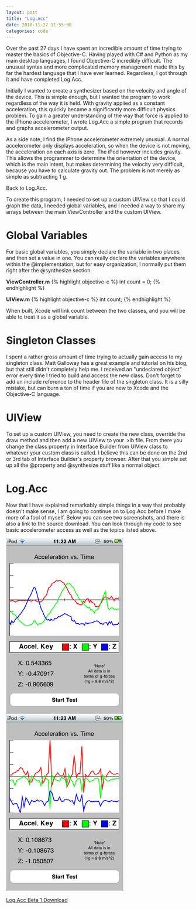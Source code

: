 ```yaml
---
layout: post
title: "Log.Acc"
date: 2010-11-27 11:55:00
categories: code
---
```

Over the past 27 days I have spent an incredible amount of time trying to master the basics of Objective-C.  Having played with C# and Python as my main desktop languages, I found Objective-C incredibly difficult.  The unusual syntax and more complicated memory management made this by far the hardest language that I have ever learned.  Regardless, I got through it and have completed Log.Acc.

Initially I wanted to create a synthesizer based on the velocity and angle of the device.  This is simple enough, but I wanted the program to work regardless of the way it is held.  With gravity applied as a constant acceleration, this quickly became a significantly more difficult physics problem.  To gain a greater understanding of the way that force is applied to the iPhone accelerometer, I wrote Log.Acc a simple program that records and graphs accelerometer output.

As a side note, I find the iPhone accelerometer extremely unusual.  A normal accelerometer only displays acceleration, so when the device is not moving, the acceleration on each axis is zero.  The iPod however includes gravity.  This allows the programmer to determine the orientation of the device, which is the main intent, but makes determining the velocity very difficult, because you have to calculate gravity out.  The problem is not merely as simple as subtracting 1 g.

Back to Log.Acc.

To create this program, I needed to set up a custom UIView so that I could graph the data, I needed global variables, and I needed a way to share my arrays between the main ViewController and the custom UIView.

# Global Variables

For basic global variables, you simply declare the variable in two places, and then set a value in one.  You can really declare the variables anywhere within the @implementation, but for easy organization, I normally put them right after the @synthesize section.

**ViewController.m**
{% highlight objective-c %}
int count = 0;
{% endhighlight %}

**UIView.m**
{% highlight objective-c %}
int count;
{% endhighlight %}

When built, Xcode will link count between the two classes, and you will be able to treat it as a global variable.

# Singleton Classes

I spent a rather gross amount of time trying to actually gain access to my singleton class.  Matt Galloway has a great example and tutorial on his blog, but that still didn't completely help me.  I received an "undeclared object" error every time I tried to build and access the new class.  Don't forget to add an include reference to the header file of the singleton class.  It is a silly mistake, but can burn a ton of time if you are new to Xcode and the Objective-C language.

# UIView

To set up a custom UIView, you need to create the new class, override the draw method and then add a new UIView to your .xib file.  From there you change the class property in Interface Builder from UIView class to whatever your custom class is called.  I believe this can be done on the 2nd or 3rd tab of Interface Builder's property browser.  After that you simple set up all the @property and @synthesize stuff like a normal object.

# Log.Acc

Now that I have explained remarkably simple things in a way that probably doesn't make sense, I am going to continue on to Log.Acc before I make more of a fool of myself.  Below you can see two screenshots, and there is also a link to the source download.  You can look through my code to see basic accelerometer access as well as the topics listed above.

![Log.Acc Screen 1](/assets/2010/11/Log_Acc_1.png)
![Log.Acc Screen 2](/assets/2010/11/Log_Acc_2.png)

[Log.Acc Beta 1 Download](/assets/2010/11/Log.Acc.zip)
